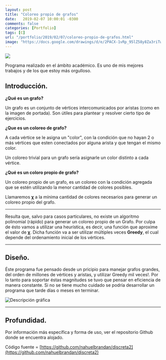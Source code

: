 ```yaml
---
layout: post
title: "Coloreo propio de grafos"
date:   2019-02-07 10:00:01 -0300
comments: false
categories: [Portfolio]
tags: [C]
url: "/portfolio/2019/02/07/coloreo-propio-de-grafos.html"
image: "https://docs.google.com/drawings/d/e/2PACX-1vRp_95lZ58y8Za3riTw84ML5p0EB7WRjZgKbYwhTpIUMM55wXaBTX1ZpCjAeu8yhDxU_aJJ3DHQador/pub?w=960&h=517"
---
```


![]({{page.image}})

Programa realizado en el ámbito académico. Es uno de mis mejores trabajos y de los que estoy más orgulloso.

## Introducción.

**¿Qué es un grafo?**

Un grafo es un conjunto de vértices intercomunicados por aristas (como en la imagen de portada). Son útiles para plantear y resolver cierto tipo de ejercicios.

**¿Que es un coloreo de grafo?**

A cada vértice se le asigna un "color", con la condición que no hayan 2 o más vértices que esten conectados por alguna arista y que tengan el mismo color.

Un coloreo trivial para un grafo sería asignarle un color distinto a cada vértice.

**¿Qué es un coloro propio de grafo?**

Un coloreo propio de un grafo, es un coloreo con la condición agregada que se estén utilizando la menor cantidad de colores posibles.

Llamaremos **&chi;** a la mínima cantidad de colores necesarios para generar un coloreo propio del grafo.

---

Resulta que, salvo para casos particulares, no existe un algoritmo polinomial (rápido) para generar un coloreo propio de un Grafo. Por culpa de ésto vamos a utilizar una heurística, es decir, una función que aproxime el valor de **&chi;**. Dicha función va a ser utilizar múltiples veces **Greedy**, el cual depende del ordenamiento inicial de los vértices.

---

## Diseño.

Éste programa fue pensado desde un pricipio para manejar grafos grandes, del orden de millones de vértices y aristas, y utilizar Greedy mil veces!. Por lo tanto para soportar éstas magnitudes se tuvo que pensar en eficiencia de manera constante. Si no se tiene mucho cuidado se podría desarrollar un programa que tarde días o meses en terminar.

![Descripción gráfica](https://docs.google.com/drawings/d/e/2PACX-1vRtoy1g3svRkMHvuquHsUWwb5f3PU-p46w6sj01tso7xjRhvR3HLZtEwh8tph_Y7Fmx6klteQVu7dlJ/pub?w=944&h=563)

---

## Profundidad.

Por información más específica y forma de uso, ver el repositorio Github donde se encuentra alojado.

Código fuente = [https://github.com/nahuelbrandan/discreta2](https://github.com/nahuelbrandan/discreta2)
